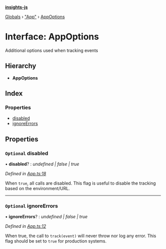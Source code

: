 **[insights-js](../README.md)**

[Globals](../globals.md) › [&quot;App&quot;](../modules/_app_.md) › [AppOptions](_app_.appoptions.md)

# Interface: AppOptions

Additional options used when tracking events

## Hierarchy

* **AppOptions**

## Index

### Properties

* [disabled](_app_.appoptions.md#optional-disabled)
* [ignoreErrors](_app_.appoptions.md#optional-ignoreerrors)

## Properties

### `Optional` disabled

• **disabled**? : *undefined | false | true*

*Defined in [App.ts:18](https://github.com/getinsights/insights-js/blob/d0bb780/src/App.ts#L18)*

When `true`, all calls are disabled.
This flag is useful to disable the tracking based on the environment/URL.

___

### `Optional` ignoreErrors

• **ignoreErrors**? : *undefined | false | true*

*Defined in [App.ts:12](https://github.com/getinsights/insights-js/blob/d0bb780/src/App.ts#L12)*

When true, the call to `track(event)` will never throw nor log any error.
This flag should be set to `true` for production systems.